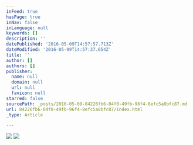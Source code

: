 ```yaml
---
inFeed: true
hasPage: true
inNav: false
inLanguage: null
keywords: []
description: ''
datePublished: '2016-05-09T14:57:57.713Z'
dateModified: '2016-05-09T14:57:37.654Z'
title: ''
author: []
authors: []
publisher:
  name: null
  domain: null
  url: null
  favicon: null
starred: false
sourcePath: _posts/2016-05-09-84226fb6-04f0-49fb-96f4-8efc5a8bfc87.md
url: 84226fb6-04f0-49fb-96f4-8efc5a8bfc87/index.html
_type: Article

---
```

![](https://the-grid-user-content.s3-us-west-2.amazonaws.com/c090dc80-2bc3-4d98-a0f9-f76cf42858f0.jpg)
![](https://the-grid-user-content.s3-us-west-2.amazonaws.com/f5b4f1df-bc23-44a2-84fb-93b7c7c90c8d.jpg)